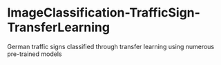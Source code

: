 # ImageClassification-TrafficSign-TransferLearning
German traffic signs classified through transfer learning using numerous pre-trained models
